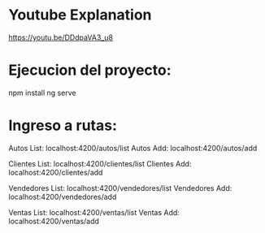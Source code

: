 
# Youtube Explanation

https://youtu.be/DDdpaVA3_u8


# Ejecucion del proyecto:

  npm install
  ng serve


# Ingreso a rutas:

Autos List: localhost:4200/autos/list
Autos Add: localhost:4200/autos/add

Clientes List: localhost:4200/clientes/list
Clientes Add: localhost:4200/clientes/add

Vendedores List: localhost:4200/vendedores/list
Vendedores Add: localhost:4200/vendedores/add

Ventas List: localhost:4200/ventas/list
Ventas Add: localhost:4200/ventas/add

